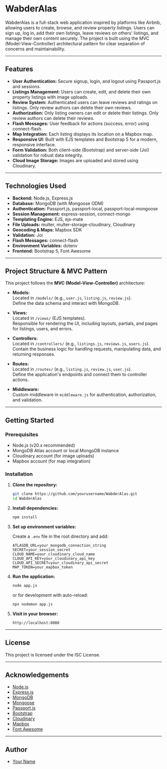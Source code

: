 # WabderAlas

WabderAlas is a full-stack web application inspired by platforms like Airbnb, allowing users to create, browse, and review property listings. Users can sign up, log in, add their own listings, leave reviews on others' listings, and manage their own content securely. The project is built using the MVC (Model-View-Controller) architectural pattern for clear separation of concerns and maintainability.

---

## Features

- **User Authentication:** Secure signup, login, and logout using Passport.js and sessions.
- **Listings Management:** Users can create, edit, and delete their own property listings with image uploads.
- **Review System:** Authenticated users can leave reviews and ratings on listings. Only review authors can delete their own reviews.
- **Authorization:** Only listing owners can edit or delete their listings. Only review authors can delete their reviews.
- **Flash Messages:** User feedback for actions (success, error) using connect-flash.
- **Map Integration:** Each listing displays its location on a Mapbox map.
- **Responsive UI:** Built with EJS templates and Bootstrap 5 for a modern, responsive interface.
- **Form Validation:** Both client-side (Bootstrap) and server-side (Joi) validation for robust data integrity.
- **Cloud Image Storage:** Images are uploaded and stored using Cloudinary.

---

## Technologies Used

- **Backend:** Node.js, Express.js
- **Database:** MongoDB (with Mongoose ODM)
- **Authentication:** Passport.js, passport-local, passport-local-mongoose
- **Session Management:** express-session, connect-mongo
- **Templating Engine:** EJS, ejs-mate
- **File Uploads:** multer, multer-storage-cloudinary, Cloudinary
- **Geocoding & Maps:** Mapbox SDK
- **Validation:** Joi
- **Flash Messages:** connect-flash
- **Environment Variables:** dotenv
- **Frontend:** Bootstrap 5, Font Awesome

---

## Project Structure & MVC Pattern

This project follows the **MVC (Model-View-Controller)** architecture:

- **Models:**  
  Located in `/models/` (e.g., `user.js`, `listing.js`, `review.js`).  
  Define the data schema and interact with MongoDB.

- **Views:**  
  Located in `/views/` (EJS templates).  
  Responsible for rendering the UI, including layouts, partials, and pages for listings, users, and errors.

- **Controllers:**  
  Located in `/controllers/` (e.g., `listings.js`, `reviews.js`, `users.js`).  
  Contain the business logic for handling requests, manipulating data, and returning responses.

- **Routes:**  
  Located in `/routes/` (e.g., `listing.js`, `review.js`, `user.js`).  
  Define the application's endpoints and connect them to controller actions.

- **Middleware:**  
  Custom middleware in `middleware.js` for authentication, authorization, and validation.

---

## Getting Started

### Prerequisites

- Node.js (v20.x recommended)
- MongoDB Atlas account or local MongoDB instance
- Cloudinary account (for image uploads)
- Mapbox account (for map integration)

### Installation

1. **Clone the repository:**
   ```sh
   git clone https://github.com/yourusername/WabderAlas.git
   cd WabderAlas
   ```

2. **Install dependencies:**
   ```sh
   npm install
   ```

3. **Set up environment variables:**

   Create a `.env` file in the root directory and add:

   ```
   ATLASDB_URL=your_mongodb_connection_string
   SECRET=your_session_secret
   CLOUD_NAME=your_cloudinary_cloud_name
   CLOUD_API_KEY=your_cloudinary_api_key
   CLOUD_API_SECRET=your_cloudinary_api_secret
   MAP_TOKEN=your_mapbox_token
   ```

4. **Run the application:**
   ```sh
   node app.js
   ```
   or for development with auto-reload:
   ```sh
   npx nodemon app.js
   ```

5. **Visit in your browser:**
   ```
   http://localhost:8080
   ```

---

## License

This project is licensed under the ISC License.

---

## Acknowledgements

- [Node.js](https://nodejs.org/)
- [Express.js](https://expressjs.com/)
- [MongoDB](https://www.mongodb.com/)
- [Mongoose](https://mongoosejs.com/)
- [Passport.js](http://www.passportjs.org/)
- [Bootstrap](https://getbootstrap.com/)
- [Cloudinary](https://cloudinary.com/)
- [Mapbox](https://www.mapbox.com/)
- [Font Awesome](https://fontawesome.com/)

---

## Author

- [Your Name](https://github.com/Amrit-Singh-02)
